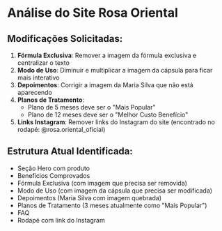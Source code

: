 # Análise do Site Rosa Oriental

## Modificações Solicitadas:

1. **Fórmula Exclusiva**: Remover a imagem da fórmula exclusiva e centralizar o texto
2. **Modo de Uso**: Diminuir e multiplicar a imagem da cápsula para ficar mais interativo
3. **Depoimentos**: Corrigir a imagem da Maria Silva que não está aparecendo
4. **Planos de Tratamento**: 
   - Plano de 5 meses deve ser o "Mais Popular"
   - Plano de 12 meses deve ser o "Melhor Custo Benefício"
5. **Links Instagram**: Remover links do Instagram do site (encontrado no rodapé: @rosa.oriental_oficial)

## Estrutura Atual Identificada:

- Seção Hero com produto
- Benefícios Comprovados
- Fórmula Exclusiva (com imagem que precisa ser removida)
- Modo de Uso (com imagem da cápsula que precisa ser modificada)
- Depoimentos (Maria Silva com imagem quebrada)
- Planos de Tratamento (3 meses atualmente como "Mais Popular")
- FAQ
- Rodapé com link do Instagram

